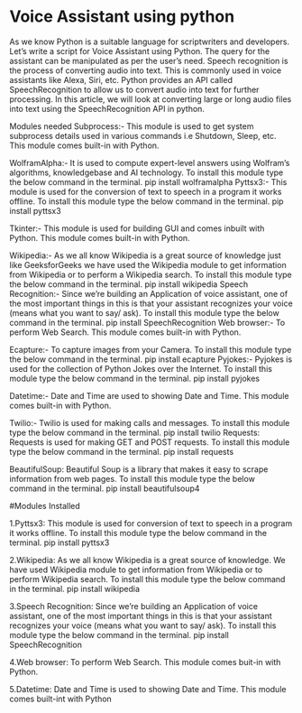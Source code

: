 # Voice Assistant using python

As we know Python is a suitable language for scriptwriters and developers. Let’s write a script for Voice Assistant using Python. The query for the assistant can be manipulated as per the user’s need. 
Speech recognition is the process of converting audio into text. This is commonly used in voice assistants like Alexa, Siri, etc. Python provides an API called SpeechRecognition to allow us to convert audio into text for further processing. In this article, we will look at converting large or long audio files into text using the SpeechRecognition API in python.
 

Modules needed
Subprocess:- This module is used to get system subprocess details used in various commands i.e Shutdown, Sleep, etc. This module comes built-in with Python. 
 
WolframAlpha:- It is used to compute expert-level answers using Wolfram’s algorithms, knowledgebase and AI technology. To install this module type the below command in the terminal.
pip install wolframalpha
Pyttsx3:- This module is used for the conversion of text to speech in a program it works offline. To install this module type the below command in the terminal.
pip install pyttsx3
 
Tkinter:- This module is used for building GUI and comes inbuilt with Python. This module comes built-in with Python. 
 
Wikipedia:- As we all know Wikipedia is a great source of knowledge just like GeeksforGeeks we have used the Wikipedia module to get information from Wikipedia or to perform a Wikipedia search. To install this module type the below command in the terminal.
pip install wikipedia
Speech Recognition:- Since we’re building an Application of voice assistant, one of the most important things in this is that your assistant recognizes your voice (means what you want to say/ ask). To install this module type the below command in the terminal.
pip install SpeechRecognition
Web browser:- To perform Web Search. This module comes built-in with Python. 
 
Ecapture:- To capture images from your Camera. To install this module type the below command in the terminal.
pip install ecapture
Pyjokes:- Pyjokes is used for the collection of Python Jokes over the Internet. To install this module type the below command in the terminal.
pip install pyjokes
 
Datetime:- Date and Time are used to showing Date and Time. This module comes built-in with Python. 
 
Twilio:- Twilio is used for making calls and messages. To install this module type the below command in the terminal.
pip install twilio
Requests: Requests is used for making GET and POST requests. To install this module type the below command in the terminal.
pip install requests 
 
BeautifulSoup: Beautiful Soup is a library that makes it easy to scrape information from web pages. To install this module type the below command in the terminal.
pip install beautifulsoup4

#Modules Installed

1.Pyttsx3: This module is used for conversion of text to speech in a program it works offline. 
To install this module type the below command in the terminal.
pip install pyttsx3

2.Wikipedia: As we all know Wikipedia is a great source of knowledge. We 
have used Wikipedia module to get information from Wikipedia or to perform Wikipedia search. 
To install this module type the below command in the terminal.
pip install wikipedia

3.Speech Recognition: Since we’re building an Application of voice assistant, one of the most
important things in this is that your assistant recognizes your voice (means what you want to say/ ask). 
To install this module type the below command in the terminal.
pip install SpeechRecognition

4.Web browser: To perform Web Search. This module comes buit-in with Python.

5.Datetime: Date and Time is used to showing Date and Time. This module comes built-int with Python
